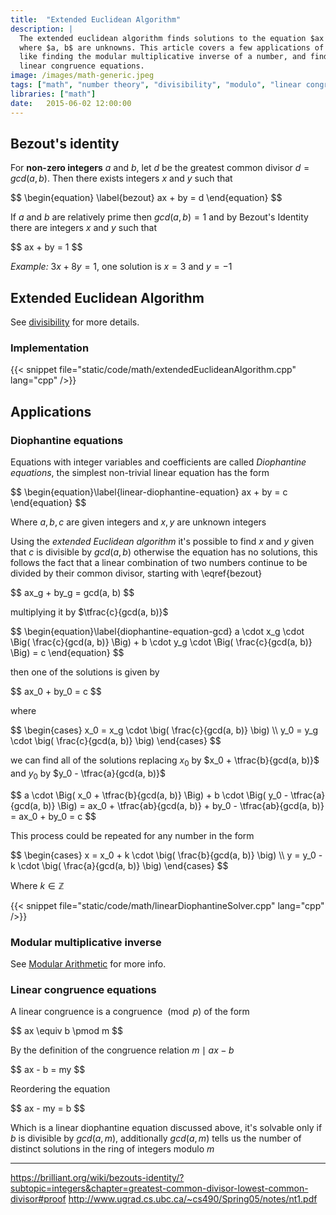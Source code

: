 ```yaml
---
title:  "Extended Euclidean Algorithm"
description: |
  The extended euclidean algorithm finds solutions to the equation $ax + by = gcd(a, b)$
  where $a, b$ are unknowns. This article covers a few applications of the extended euclidean algorithm
  like finding the modular multiplicative inverse of a number, and finding solutions for
  linear congruence equations.
image: /images/math-generic.jpeg
tags: ["math", "number theory", "divisibility", "modulo", "linear congruence equations", "mudular multiplicative inverse", "extended euclidean algorithm", "euclidean algorithm", "diophantine equations"]
libraries: ["math"]
date:   2015-06-02 12:00:00
---
```


## Bezout's identity

For **non-zero integers** $a$ and $b$, let $d$ be the greatest common divisor $d = gcd(a, b)$. Then there exists integers $x$ and $y$ such that

<div>$$
\begin{equation} \label{bezout}
ax + by = d
\end{equation}
$$</div>

If $a$ and $b$ are relatively prime then $gcd(a, b) = 1$ and by Bezout's Identity there are integers $x$ and $y$ such that

<div>$$
ax + by = 1
$$</div>

*Example:* $3x + 8y = 1$, one solution is $x = 3$ and $y = -1$

## Extended Euclidean Algorithm

See [divisibility](../divisibility/) for more details.

### Implementation

{{< snippet file="static/code/math/extendedEuclideanAlgorithm.cpp" lang="cpp" />}}

## Applications

### Diophantine equations

Equations with integer variables and coefficients are called *Diophantine equations*, the simplest non-trivial linear equation has the form

<div>$$
\begin{equation}\label{linear-diophantine-equation}
ax + by = c
\end{equation}
$$</div>

Where $a, b, c$ are given integers and $x, y$ are unknown integers

Using the *extended Euclidean algorithm* it's possible to find $x$ and $y$ given that $c$ is divisible by $gcd(a, b)$ otherwise the equation has no solutions, this follows the fact that a linear combination of two numbers continue to be divided by their common divisor, starting with \eqref{bezout}

<div>$$
ax_g + by_g = gcd(a, b)
$$</div>

multiplying it by $\tfrac{c}{gcd(a, b)}$

<div>$$
\begin{equation}\label{diophantine-equation-gcd}
a \cdot x_g \cdot \Big( \frac{c}{gcd(a, b)} \Big) + b \cdot y_g \cdot \Big( \frac{c}{gcd(a, b)} \Big) = c
\end{equation}
$$</div>

then one of the solutions is given by

<div>$$
ax_0 + by_0 = c
$$</div>

where

<div>$$
\begin{cases}
x_0 = x_g \cdot \big( \frac{c}{gcd(a, b)} \big) \\
y_0 = y_g \cdot \big( \frac{c}{gcd(a, b)} \big)
\end{cases}
$$</div>

we can find all of the solutions replacing $x_0$ by $x_0 + \tfrac{b}{gcd(a, b)}$ and $y_0$ by $y_0 - \tfrac{a}{gcd(a, b)}$

<div>$$
a \cdot \Big( x_0 + \tfrac{b}{gcd(a, b)} \Big) + b \cdot \Big( y_0 - \tfrac{a}{gcd(a, b)} \Big) = ax_0 + \tfrac{ab}{gcd(a, b)} + by_0 - \tfrac{ab}{gcd(a, b)} = ax_0 + by_0 = c
$$</div>

This process could be repeated for any number in the form

<div>$$
\begin{cases}
x = x_0 + k \cdot \big( \frac{b}{gcd(a, b)} \big) \\
y = y_0 - k \cdot \big( \frac{a}{gcd(a, b)} \big)
\end{cases}
$$</div>

Where $k \in \mathbb{Z}$

{{< snippet file="static/code/math/linearDiophantineSolver.cpp" lang="cpp" />}}

### Modular multiplicative inverse

See [Modular Arithmetic](../modular-arithmetic/) for more info.

### Linear congruence equations

A linear congruence is a congruence $\pmod p$ of the form

<div>$$
ax \equiv b \pmod m
$$</div>

By the definition of the congruence relation $m \mid ax - b$

<div>$$
ax - b = my
$$</div>

Reordering the equation

<div>$$
ax - my = b
$$</div>

Which is a linear diophantine equation discussed above, it's solvable only if $b$ is divisible by $gcd(a, m)$, additionally $gcd(a, m)$ tells us the number of distinct solutions in the ring of integers modulo $m$

---

https://brilliant.org/wiki/bezouts-identity/?subtopic=integers&chapter=greatest-common-divisor-lowest-common-divisor#proof
http://www.ugrad.cs.ubc.ca/~cs490/Spring05/notes/nt1.pdf
